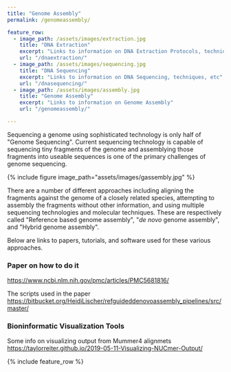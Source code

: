 ```yaml
---
title: "Genome Assembly"
permalink: /genomeassembly/

feature_row:
  - image_path: /assets/images/extraction.jpg
    title: "DNA Extraction"
    excerpt: "Links to information on DNA Extraction Protocols, techniques, etc"
    url: "/dnaextraction/"
  - image_path: /assets/images/sequencing.jpg
    title: "DNA Sequencing"
    excerpt: "Links to information on DNA Sequencing, techniques, etc"
    url: "/dnasequencing/"
  - image_path: /assets/images/assembly.jpg
    title: "Genome Assembly"
    excerpt: "Links to information on Genome Assembly"
    url: "/genomeassembly/"

---
```


Sequencing a genome using sophisticated technology is only half of "Genome Sequencing". Current sequencing technology is capable of sequencing tiny fragments of the genome and assemblying those fragments into useable sequences is one of the primary challenges of genome sequencing. 

{% include figure image_path="assets/images/gassembly.jpg" %}

There are a number of different approaches including aligning the fragments against the genome of a closely related species, attempting to assembly the fragments without other information, and using multiple sequencing technologies and molecular techniques. These are respectively called "Reference based genome assembly", "*de novo* genome assembly", and "Hybrid genome assembly". 

Below are links to papers, tutorials, and software used for these various approaches. 

### Paper on how to do it
<https://www.ncbi.nlm.nih.gov/pmc/articles/PMC5681816/>

The scripts used in the paper
<https://bitbucket.org/HeidiLischer/refguideddenovoassembly_pipelines/src/master/>

### Bioninformatic Visualization Tools
Some info on visualizing output from Mummer4 alignmets
<https://taylorreiter.github.io/2019-05-11-Visualizing-NUCmer-Output/>


{% include feature_row %}

